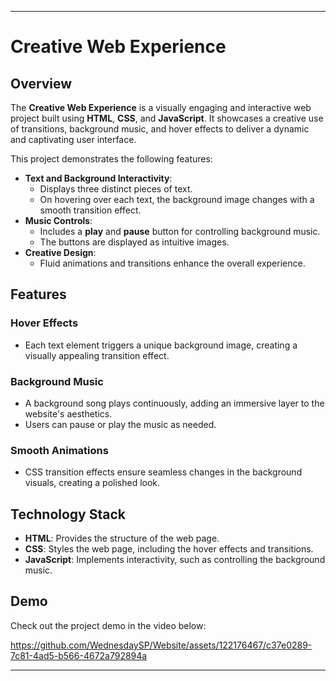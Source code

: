

---

# Creative Web Experience

## Overview  
The **Creative Web Experience** is a visually engaging and interactive web project built using **HTML**, **CSS**, and **JavaScript**. It showcases a creative use of transitions, background music, and hover effects to deliver a dynamic and captivating user interface.  

This project demonstrates the following features:  
- **Text and Background Interactivity**:  
  - Displays three distinct pieces of text.  
  - On hovering over each text, the background image changes with a smooth transition effect.  
- **Music Controls**:  
  - Includes a **play** and **pause** button for controlling background music.  
  - The buttons are displayed as intuitive images.  
- **Creative Design**:  
  - Fluid animations and transitions enhance the overall experience.  

## Features  
### **Hover Effects**  
- Each text element triggers a unique background image, creating a visually appealing transition effect.  

### **Background Music**  
- A background song plays continuously, adding an immersive layer to the website's aesthetics.  
- Users can pause or play the music as needed.  

### **Smooth Animations**  
- CSS transition effects ensure seamless changes in the background visuals, creating a polished look.  

## Technology Stack  
- **HTML**: Provides the structure of the web page.  
- **CSS**: Styles the web page, including the hover effects and transitions.  
- **JavaScript**: Implements interactivity, such as controlling the background music.  

## Demo  
Check out the project demo in the video below:  

https://github.com/WednesdaySP/Website/assets/122176467/c37e0289-7c81-4ad5-b566-4672a792894a

---


